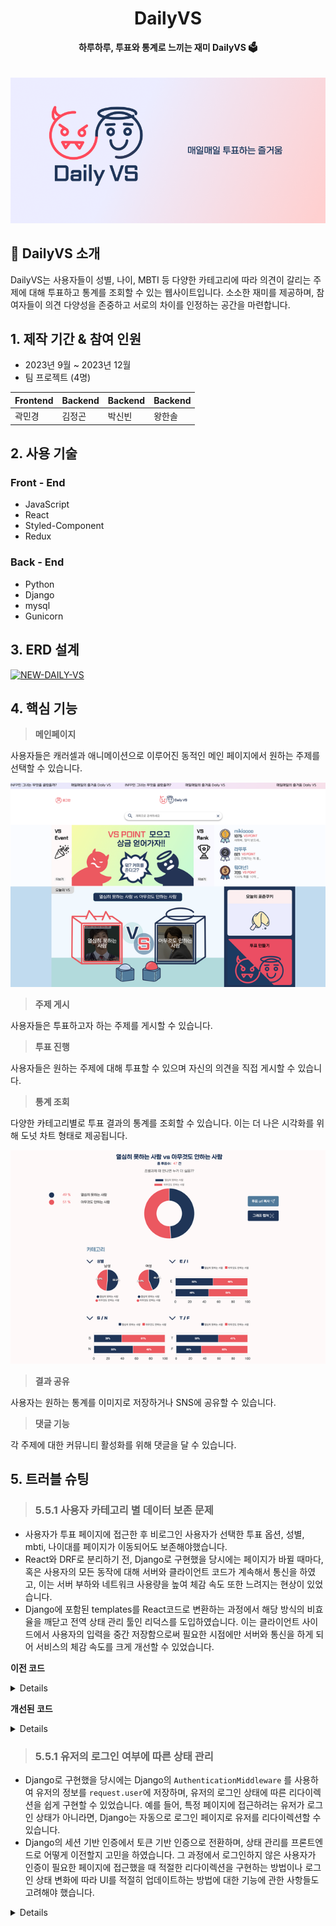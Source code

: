 <div align="center">
  <h1>DailyVS <a href="https://daily-vs.com/" target="_blank"></a></h1>
  <strong>하루하루, 투표와 통계로 느끼는 재미 DailyVS 🗳️</strong>
</div>
<br><br>


<div align="center">
  <img src="./docs/images/Start.png" alt="start">
</div>

</div>

## 📝 DailyVS 소개

DailyVS는 사용자들이 성별, 나이, MBTI 등 다양한 카테고리에 따라 의견이 갈리는 주제에 대해 투표하고 통계를 조회할 수 있는 웹사이트입니다. 소소한 재미를 제공하며, 참여자들이 의견 다양성을 존중하고 서로의 차이를 인정하는 공간을 마련합니다.

## 1. 제작 기간 & 참여 인원

- 2023년 9월 ~ 2023년 12월
- 팀 프로젝트 (4명)

| Frontend | Backend | Backend | Backend |
| -------- | ------- | ------- | ------- |
| 곽민경   | 김정곤  | 박신빈  | 왕한솔  |

## 2. 사용 기술

### Front - End

- JavaScript
- React
- Styled-Component
- Redux

### Back - End

- Python
- Django
- mysql
- Gunicorn

## 3. ERD 설계

<a href="https://ibb.co/qWL2MKb"><img src="https://i.ibb.co/8dnQDqF/NEW-DAILY-VS.png" alt="NEW-DAILY-VS" border="0"></a>

## 4. 핵심 기능

> **메인페이지**

사용자들은 캐러셀과 애니메이션으로 이루어진 동적인 메인 페이지에서 원하는 주제를 선택할 수 있습니다.

![main](./docs/images/main.png)

> **주제 게시**

사용자들은 투표하고자 하는 주제를 게시할 수 있습니다.

> **투표 진행**

사용자들은 원하는 주제에 대해 투표할 수 있으며 자신의 의견을 직접 게시할 수 있습니다.

> **통계 조회**

다양한 카테고리별로 투표 결과의 통계를 조회할 수 있습니다. 이는 더 나은 시각화를 위해 도넛 차트 형태로 제공됩니다.

![chart](./docs/images/chart.png)

> **결과 공유**

사용자는 원하는 통계를 이미지로 저장하거나 SNS에 공유할 수 있습니다.

> **댓글 기능**

각 주제에 대한 커뮤니티 활성화를 위해 댓글을 달 수 있습니다.

</div>

## 5. 트러블 슈팅

> ### 5.5.1 **사용자 카테고리 별 데이터 보존 문제**

- 사용자가 투표 페이지에 접근한 후 비로그인 사용자가 선택한 투표 옵션, 성별, mbti, 나이대를 페이지가 이동되어도 보존해야했습니다.
- React와 DRF로 분리하기 전, Django로 구현했을 당시에는 페이지가 바뀔 때마다, 혹은 사용자의 모든 동작에 대해 서버와 클라이언트 코드가 계속해서 통신을 하였고, 이는 서버 부하와 네트워크 사용량을 높여 체감 속도 또한 느려지는 현상이 있었습니다.
- Django에 포함된 templates를 React코드로 변환하는 과정에서 해당 방식의 비효율을 깨닫고 전역 상태 관리 툴인 리덕스를 도입하였습니다. 이는 클라이언트 사이드에서 사용자의 입력을 중간 저장함으로써 필요한 시점에만 서버와 통신을 하게 되어 서비스의 체감 속도를 크게 개선할 수 있었습니다.

**이전 코드**

<details>
```
<!-- vote/detail.html -->
{% extends 'base_generic.html' %}
{% load static %}

{% block content %}

<div class="vote-container">
    <h2>당신의 성별은?</h2>
    <form action="{% url 'vote:submit_vote' %}" method="post">
        {% csrf_token %}
        {% for choice in choices %}
        <label>
            <input type="radio" name="gender" value="{{ choice.id }}">
            {{ choice.description }}
        </label><br>
        {% endfor %}
        <input type="submit" value="투표하기">
    </form>
</div>
{% endblock %}
```
기존 Django의 `views.py` 파일에서는 페이지가 바뀔 때마다 사용자의 요청을 처리하고 데이터베이스와의 상호작용을 관리합니다.

```
# views.py
def submit_vote(request):
    if request.method == "POST":
        choice_id = request.POST.get('gender')
        if not choice_id:
            messages.error(request, "선택을 하지 않았습니다.")
            return redirect('vote:vote_form')

        choice = Choice.objects.get(id=choice_id)
        Vote.objects.create(choice=choice)
        messages.success(request, "투표가 성공적으로 완료되었습니다!")
        return redirect('vote:vote_results')
    else:
        choices = Choice.objects.all()
        return render(request, 'vote/detail.html', {'choices': choices})
```

</details>

**개선된 코드**

<details>
**액션 생성자 (Action Creators)**

리덕스에서 사용자의 투표 선택, 성별, MBTI, 나이대를 저장하는 액션 생성자입니다.

```
export const setChoice = choice => {
  return {
    type: 'SET_CHOICE',
    payload: choice,
  };
};

export const setMBTI = mbti => {
  return {
    type: 'SET_MBTI',
    payload: mbti,
  };
};
```

**리듀서 (Reducer)**

액션 타입에 따라 상태를 어떻게 업데이트할지 결정하는 리듀서입니다.

```
const genderReducer = (state = initialGenderState, action) => {
  switch (action.type) {
    case 'SET_GENDER':
      return { ...state, selectedGender: action.payload };
    default:
      return state;
  }
};

const mbtiReducer = (state = initialMBTIState, action) => {
  switch (action.type) {
    case 'SET_MBTI':
      return { ...state, selectedMBTI: action.payload };
    default:
      return state;
  }
};

```

**스토어 구성 (Store Configuration)**

리덕스 스토어를 생성하고 미들웨어를 적용하여 비동기 처리와 디버깅 도구를 통합합니다.

```
const initialState = {};
const middleware = [thunk];

const store = createStore(
  rootReducer,
  initialState,
  composeWithDevTools(applyMiddleware(...middleware)),
);
```

</details>

> ### 5.5.1 **유저의 로그인 여부에 따른 상태 관리**

- Django로 구현했을 당시에는 Django의 `AuthenticationMiddleware` 를 사용하여 유저의 정보를 `request.user`에 저장하며, 유저의 로그인 상태에 따른 리다이렉션을 쉽게 구현할 수 있었습니다. 예를 들어, 특정 페이지에 접근하려는 유저가 로그인 상태가 아니라면, Django는 자동으로 로그인 페이지로 유저를 리다이렉션할 수 있습니다.
- Django의 세션 기반 인증에서 토큰 기반 인증으로 전환하며, 상태 관리를 프론트엔드로 어떻게 이전할지 고민을 하였습니다. 그 과정에서 로그인하지 않은 사용자가 인증이 필요한 페이지에 접근했을 때 적절한 리다이렉션을 구현하는 방법이나 로그인 상태 변화에 따라 UI를 적절히 업데이트하는 방법에 대한 기능에 관한 사항들도 고려해야 했습니다.

<details>

- **Redux 상태 설계**:

  - `auth` 리듀서를 생성하여 `isLoggedIn`, `user`, `token` 등의 상태를 관리하였습니다.
  - 액션 생성자와 리듀서를 정의하여 로그인, 로그아웃, 토큰 갱신 등의 상태 변경을 처리하였습니다.

- **라우팅 및 리다이렉션 로직 구현**: - 리덕스에 저장된 로그인 상태(`isAuthenticated`)에 따라 라우트의 행동을 달리 지정합니다. 예를 들어, 로그인이 필요한 페이지(예: `/create`, `/my-page`, `/my-page/fix`)에 대해 로그인 상태가 아니면 메인 페이지로 리디렉션하도록 설정하고 있습니다.

```
  <Routes>
  {isAuthenticated ? (
    <Route path="/create" element={<Create />} />
  ) : (
    <Route path="/create" element={<Navigate to="/" replace />} />
  )}
  </Routes>
```

```

- **토큰 관리**:
    - 로그인 성공 시 토큰을 localStorage와 쿠키에 저장하고,
    - API 호출 시, 저장된 토큰을 `Authorization` 헤더에 포함하여 백엔드에 전송하는 방식을 차용하였습니다..

- **사용자 인터페이스 반응성**:
    - 로그인/로그아웃 시 UI가 동적으로 반응하도록 리액트 컴포넌트를 조정하고
    - 로그인 상태에 따라 네비게이션 바의 표시 항목 변경하는 등의 작업을 통해 UX를 향상시켰습니다.
```
</details>
